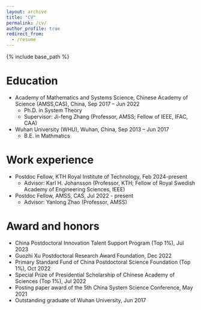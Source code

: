 ```yaml
---
layout: archive
title: "CV"
permalink: /cv/
author_profile: true
redirect_from:
  - /resume
---
```


{% include base_path %}

Education
======
* Academy of Mathematics and Systems Science, Chinese Academy of Science (AMSS,CAS), China, Sep 2017 – Jun 2022
  * Ph.D. in System Theory
  * Supervisor: Ji-feng Zhang (Professor, AMSS; Fellow of IEEE, IFAC, CAA)
* Wuhan University (WHU), Wuhan, China, Sep 2013 – Jun 2017
  * B.E. in Mathmatics


Work experience
======
* Postdoc Fellow, KTH Royal Institute of Technology, Feb 2024-present
  * Advisor: Karl H. Johansson (Professor, KTH; Fellow of Royal Swedish Academy of Engineering Sciences, IEEE)
* Postdoc Fellow, AMSS, CAS, Jul 2022 - present
  * Advisor: Yanlong Zhao (Professor, AMSS)
  
Award and honors
======
* China Postdoctoral Innovation Talent Support Program (Top 1%), Jul 2023
* Guozhi Xu Postdoctoral Research Award Foundation, Dec 2022
* Primary Standard Fund of China Postdoctoral Science Foundation (Top 1%), Oct 2022
* Special Prize of Presidential Scholarship of Chinese Academy of Sciences (Top 1%), Jul 2022
* Posting paper award of the 5th China System Science Conference, May 2021
* Outstanding graduate of Wuhan University, Jun 2017
  
